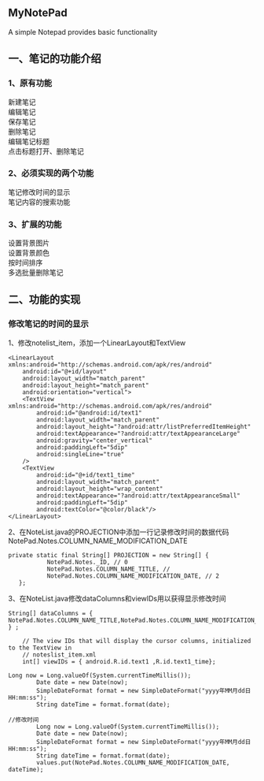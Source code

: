 ## MyNotePad
A simple Notepad provides basic functionality 
## 一、笔记的功能介绍    
### 1、原有功能  
新建笔记  
编辑笔记  
保存笔记  
删除笔记  
编辑笔记标题  
点击标题打开、删除笔记  
### 2、必须实现的两个功能  
笔记修改时间的显示  
笔记内容的搜索功能  
### 3、扩展的功能  
设置背景图片  
设置背景颜色  
按时间排序  
多选批量删除笔记  
## 二、功能的实现    
  
### 修改笔记的时间的显示 
1、修改notelist_item，添加一个LinearLayout和TextView
```
<LinearLayout  xmlns:android="http://schemas.android.com/apk/res/android"
    android:id="@+id/layout"
    android:layout_width="match_parent"
    android:layout_height="match_parent"
    android:orientation="vertical">
    <TextView xmlns:android="http://schemas.android.com/apk/res/android"
        android:id="@android:id/text1"
        android:layout_width="match_parent"
        android:layout_height="?android:attr/listPreferredItemHeight"
        android:textAppearance="?android:attr/textAppearanceLarge"
        android:gravity="center_vertical"
        android:paddingLeft="5dip"
        android:singleLine="true"
    />
    <TextView
        android:id="@+id/text1_time"
        android:layout_width="match_parent"
        android:layout_height="wrap_content"
        android:textAppearance="?android:attr/textAppearanceSmall"
        android:paddingLeft="5dip"
        android:textColor="@color/black"/>
</LinearLayout>
```
2、在NoteList.java的PROJECTION中添加一行记录修改时间的数据代码NotePad.Notes.COLUMN_NAME_MODIFICATION_DATE  
```
private static final String[] PROJECTION = new String[] {
           NotePad.Notes._ID, // 0
           NotePad.Notes.COLUMN_NAME_TITLE, // 
           NotePad.Notes.COLUMN_NAME_MODIFICATION_DATE, // 2
   };
```
3、在NoteList.java修改dataColumns和viewIDs用以获得显示修改时间
```
String[] dataColumns = { NotePad.Notes.COLUMN_NAME_TITLE,NotePad.Notes.COLUMN_NAME_MODIFICATION_DATE } ;

    // The view IDs that will display the cursor columns, initialized to the TextView in
    // noteslist_item.xml
    int[] viewIDs = { android.R.id.text1 ,R.id.text1_time};
```
```
Long now = Long.valueOf(System.currentTimeMillis());
        Date date = new Date(now);
        SimpleDateFormat format = new SimpleDateFormat("yyyy年MM月dd日 HH:mm:ss");
        String dateTime = format.format(date);
```
```
//修改时间
        Long now = Long.valueOf(System.currentTimeMillis());
        Date date = new Date(now);
        SimpleDateFormat format = new SimpleDateFormat("yyyy年MM月dd日 HH:mm:ss");
        String dateTime = format.format(date);
        values.put(NotePad.Notes.COLUMN_NAME_MODIFICATION_DATE, dateTime);
```

